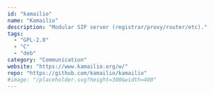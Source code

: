 ```yaml
---
id: "kamailio"
name: "Kamailio"
description: "Modular SIP server (registrar/proxy/router/etc)."
tags:
  - "GPL-2.0"
  - "C"
  - "deb"
category: "Communication"
website: "https://www.kamailio.org/w/"
repo: "https://github.com/kamailio/kamailio"
#image: "/placeholder.svg?height=300&width=400"
---
```


